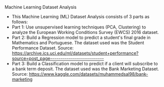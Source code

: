 Machine Learning Dataset Analysis
- This Machine Learning (ML) Dataset Analysis consists of 3 parts as follows:
- Part 1: Use unsupervised learning techniques (PCA, Clustering) to analyze the European Working Conditions Survey (EWCS) 2016 dataset.
- Part 2: Build a Regression model to predict a student's final grade in Mathematics and Portuguese. The dataset used was the Student Performance Dataset. Source: https://archive.ics.uci.edu/ml/datasets/student+performance?source=post_page---------------------------
- Part 3: Build a Classification model to predict if a client will subscribe to a bank term deposit. The dataset used was the Bank Marketing Dataset. Source: https://www.kaggle.com/datasets/muhammedsal98/bank-marketing
